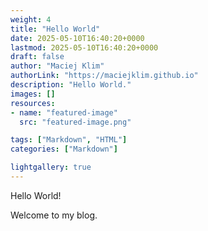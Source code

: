 ```yaml
---
weight: 4
title: "Hello World"
date: 2025-05-10T16:40:20+0000
lastmod: 2025-05-10T16:40:20+0000
draft: false
author: "Maciej Klim"
authorLink: "https://maciejklim.github.io"
description: "Hello World."
images: []
resources:
- name: "featured-image"
  src: "featured-image.png"

tags: ["Markdown", "HTML"]
categories: ["Markdown"]

lightgallery: true
---
```


Hello World! 
<!--more-->

Welcome to my blog.